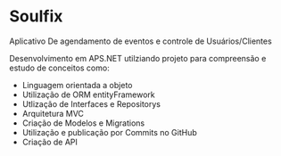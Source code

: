 # Soulfix
Aplicativo De agendamento de eventos e controle de Usuários/Clientes 


Desenvolvimento em APS.NET utilziando projeto para compreensão e estudo de conceitos como:

- Linguagem orientada a objeto
- Utilização de ORM entityFramework
- Utlização de Interfaces e Repositorys
- Arquitetura MVC
- Criação de Modelos e Migrations
- Utilização e publicação por Commits no GitHub
- Criação de API
